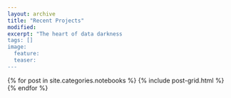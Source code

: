 ```yaml
---
layout: archive
title: "Recent Projects"
modified:
excerpt: "The heart of data darkness
tags: []
image:
  feature:
  teaser:
---
```


<div class="tiles">
{% for post in site.categories.notebooks %}
  {% include post-grid.html %}
{% endfor %}
</div><!-- /.tiles -->
